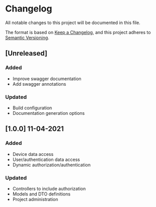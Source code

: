 # Changelog
All notable changes to this project will be documented in this file.

The format is based on [Keep a Changelog](https://keepachangelog.com/en/1.0.0/),
and this project adheres to [Semantic Versioning](https://semver.org/spec/v2.0.0.html).

## [Unreleased]
### Added
- Improve swagger documentation
- Add swagger annotations

### Updated
- Build configuration
- Documentation generation options

## [1.0.0] 11-04-2021
### Added
- Device data access
- User/authentication data access
- Dynamic authorization/authentication

### Updated
- Controllers to include authorization
- Models and DTO definitions
- Project administration
